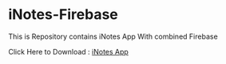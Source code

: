 # iNotes-Firebase
This is Repository contains iNotes App With combined Firebase

Click Here to Download : [iNotes App](https://drive.google.com/file/d/1S1JlnFYCjfWLafdwn4iIq8no155KymHA/view?usp=sharing)
